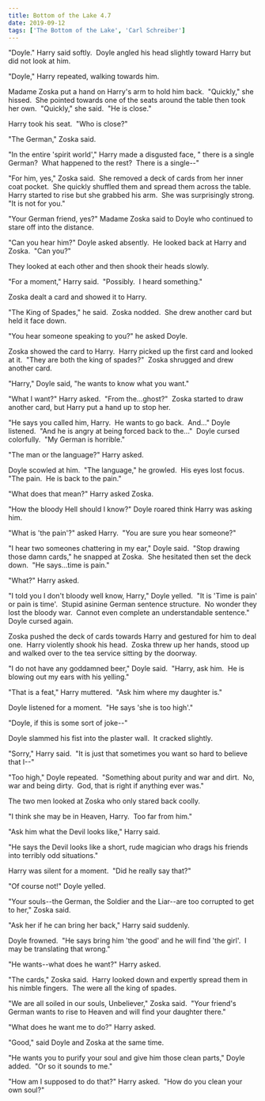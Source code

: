 ```yaml
---
title: Bottom of the Lake 4.7
date: 2019-09-12
tags: ['The Bottom of the Lake', 'Carl Schreiber']
---
```


"Doyle." Harry said softly.  Doyle angled his head slightly toward Harry but did not look at him.

"Doyle," Harry repeated, walking towards him.

Madame Zoska put a hand on Harry's arm to hold him back.  "Quickly," she hissed.  She pointed towards one of the seats around the table then took her own.  "Quickly," she said.  "He is close."

Harry took his seat.  "Who is close?"

"The German," Zoska said.

"In the entire 'spirit world'," Harry made a disgusted face, " there is a single German?  What happened to the rest?  There is a single--"

"For him, yes," Zoska said.  She removed a deck of cards from her inner coat pocket.  She quickly shuffled them and spread them across the table.  Harry started to rise but she grabbed his arm.  She was surprisingly strong.  "It is not for you."

"Your German friend, yes?" Madame Zoska said to Doyle who continued to stare off into the distance.

"Can you hear him?" Doyle asked absently.  He looked back at Harry and Zoska.  "Can you?"

They looked at each other and then shook their heads slowly.

"For a moment," Harry said.  "Possibly.  I heard something."

Zoska dealt a card and showed it to Harry.

"The King of Spades," he said.  Zoska nodded.  She drew another card but held it face down.

"You hear someone speaking to you?" he asked Doyle.

Zoska showed the card to Harry.  Harry picked up the first card and looked at it.  "They are both the king of spades?"  Zoska shrugged and drew another card.

"Harry," Doyle said, "he wants to know what you want."

"What I want?" Harry asked.  "From the...ghost?"  Zoska started to draw another card, but Harry put a hand up to stop her.

"He says you called him, Harry.  He wants to go back.  And..." Doyle listened.  "And he is angry at being forced back to the..."  Doyle cursed colorfully.  "My German is horrible."

"The man or the language?" Harry asked.

Doyle scowled at him.  "The language," he growled.  His eyes lost focus.  "The pain.  He is back to the pain."

"What does that mean?" Harry asked Zoska.

"How the bloody Hell should I know?" Doyle roared think Harry was asking him.

"What is 'the pain'?" asked Harry.  "You are sure you hear someone?"

"I hear two someones chattering in my ear," Doyle said.  "Stop drawing those damn cards," he snapped at Zoska.  She hesitated then set the deck down.  "He says...time is pain."

"What?" Harry asked.

"I told you I don't bloody well know, Harry," Doyle yelled.  "It is 'Time is pain' or pain is time'.  Stupid asinine German sentence structure.  No wonder they lost the bloody war.  Cannot even complete an understandable sentence."  Doyle cursed again.

Zoska pushed the deck of cards towards Harry and gestured for him to deal one.  Harry violently shook his head.  Zoska threw up her hands, stood up and walked over to the tea service sitting by the doorway.

"I do not have any goddamned beer," Doyle said.  "Harry, ask him.  He is blowing out my ears with his yelling."

"That is a feat," Harry muttered.  "Ask him where my daughter is."

Doyle listened for a moment.  "He says 'she is too high'."

"Doyle, if this is some sort of joke--"

Doyle slammed his fist into the plaster wall.  It cracked slightly.

"Sorry," Harry said.  "It is just that sometimes you want so hard to believe that I--"

"Too high," Doyle repeated.  "Something about purity and war and dirt.  No, war and being dirty.  God, that is right if anything ever was."

The two men looked at Zoska who only stared back coolly.

"I think she may be in Heaven, Harry.  Too far from him."

"Ask him what the Devil looks like," Harry said.

"He says the Devil looks like a short, rude magician who drags his friends into terribly odd situations."

Harry was silent for a moment.  "Did he really say that?"

"Of course not!" Doyle yelled.

"Your souls--the German, the Soldier and the Liar--are too corrupted to get to her," Zoska said.

"Ask her if he can bring her back," Harry said suddenly.

Doyle frowned.  "He says bring him 'the good' and he will find 'the girl'.  I may be translating that wrong."

"He wants--what does he want?" Harry asked.

"The cards," Zoska said.  Harry looked down and expertly spread them in his nimble fingers.  The were all the king of spades.

"We are all soiled in our souls, Unbeliever," Zoska said.  "Your friend's German wants to rise to Heaven and will find your daughter there."

"What does he want me to do?" Harry asked.

"Good," said Doyle and Zoska at the same time.

"He wants you to purify your soul and give him those clean parts," Doyle added.  "Or so it sounds to me."

"How am I supposed to do that?" Harry asked.  "How do you clean your own soul?"
